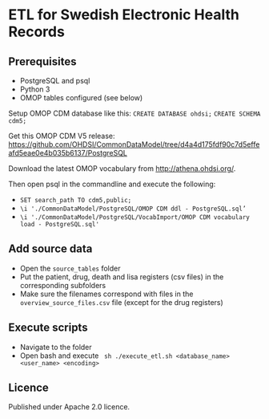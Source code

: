 # ETL for Swedish Electronic Health Records

## Prerequisites
 - PostgreSQL and psql
 - Python 3
 - OMOP tables configured (see below)

Setup OMOP CDM database like this:
```CREATE DATABASE ohdsi;```
```CREATE SCHEMA cdm5;```

Get this OMOP CDM V5 release: https://github.com/OHDSI/CommonDataModel/tree/d4a4d175fdf90c7d5effeafd5eae0e4b035b6137/PostgreSQL

Download the latest OMOP vocabulary from http://athena.ohdsi.org/.

Then open psql in the commandline and execute the following:
- ``` SET search_path TO cdm5,public; ```
- ``` \i './CommonDataModel/PostgreSQL/OMOP CDM ddl - PostgreSQL.sql’ ```
- ``` \i './CommonDataModel/PostgreSQL/VocabImport/OMOP CDM vocabulary load - PostgreSQL.sql' ```

## Add source data
 - Open the ``` source_tables ``` folder
 - Put the patient, drug, death and lisa registers (csv files) in the corresponding subfolders
 - Make sure the filenames correspond with files in the ```overview_source_files.csv``` file (except for the drug registers)

## Execute scripts
 - Navigate to the folder
 - Open bash and execute
 ``` sh ./execute_etl.sh <database_name> <user_name> <encoding>```

## Licence
Published under Apache 2.0 licence.

